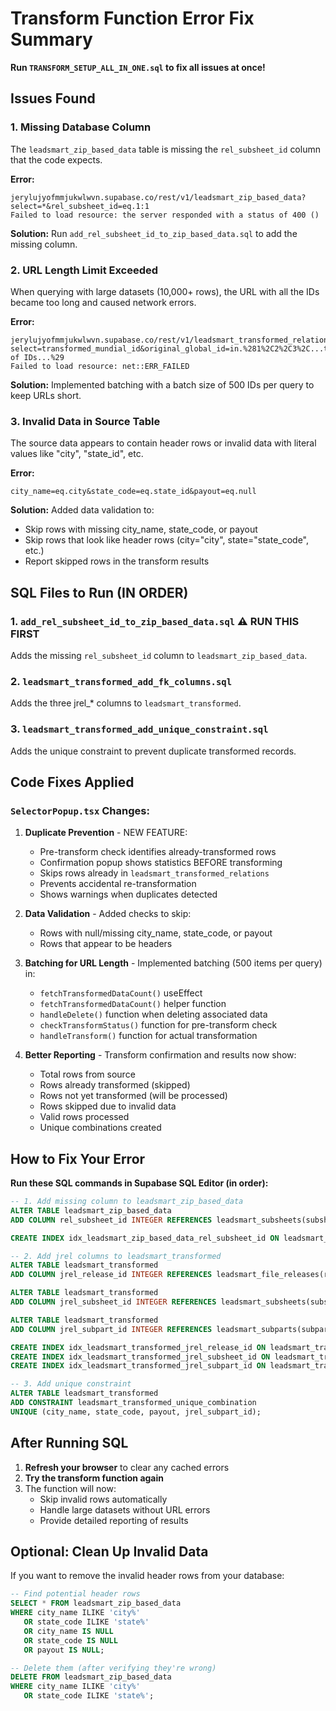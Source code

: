 # Transform Function Error Fix Summary

**Run `TRANSFORM_SETUP_ALL_IN_ONE.sql` to fix all issues at once!**

## Issues Found

### 1. **Missing Database Column**
The `leadsmart_zip_based_data` table is missing the `rel_subsheet_id` column that the code expects.

**Error:**
```
jerylujyofmmjukwlwvn.supabase.co/rest/v1/leadsmart_zip_based_data?select=*&rel_subsheet_id=eq.1:1
Failed to load resource: the server responded with a status of 400 ()
```

**Solution:**
Run `add_rel_subsheet_id_to_zip_based_data.sql` to add the missing column.

### 2. **URL Length Limit Exceeded**
When querying with large datasets (10,000+ rows), the URL with all the IDs became too long and caused network errors.

**Error:**
```
jerylujyofmmjukwlwvn.supabase.co/rest/v1/leadsmart_transformed_relations?select=transformed_mundial_id&original_global_id=in.%281%2C2%2C3%2C...thousands of IDs...%29
Failed to load resource: net::ERR_FAILED
```

**Solution:**
Implemented batching with a batch size of 500 IDs per query to keep URLs short.

### 3. **Invalid Data in Source Table**
The source data appears to contain header rows or invalid data with literal values like "city", "state_id", etc.

**Error:**
```
city_name=eq.city&state_code=eq.state_id&payout=eq.null
```

**Solution:**
Added data validation to:
- Skip rows with missing city_name, state_code, or payout
- Skip rows that look like header rows (city="city", state="state_code", etc.)
- Report skipped rows in the transform results

## SQL Files to Run (IN ORDER)

### 1. **`add_rel_subsheet_id_to_zip_based_data.sql`** ⚠️ **RUN THIS FIRST**
Adds the missing `rel_subsheet_id` column to `leadsmart_zip_based_data`.

### 2. **`leadsmart_transformed_add_fk_columns.sql`**
Adds the three jrel_* columns to `leadsmart_transformed`.

### 3. **`leadsmart_transformed_add_unique_constraint.sql`**
Adds the unique constraint to prevent duplicate transformed records.

## Code Fixes Applied

### `SelectorPopup.tsx` Changes:

1. **Duplicate Prevention** - NEW FEATURE:
   - Pre-transform check identifies already-transformed rows
   - Confirmation popup shows statistics BEFORE transforming
   - Skips rows already in `leadsmart_transformed_relations`
   - Prevents accidental re-transformation
   - Shows warnings when duplicates detected

2. **Data Validation** - Added checks to skip:
   - Rows with null/missing city_name, state_code, or payout
   - Rows that appear to be headers

3. **Batching for URL Length** - Implemented batching (500 items per query) in:
   - `fetchTransformedDataCount()` useEffect
   - `fetchTransformedDataCount()` helper function
   - `handleDelete()` function when deleting associated data
   - `checkTransformStatus()` function for pre-transform check
   - `handleTransform()` function for actual transformation

4. **Better Reporting** - Transform confirmation and results now show:
   - Total rows from source
   - Rows already transformed (skipped)
   - Rows not yet transformed (will be processed)
   - Rows skipped due to invalid data
   - Valid rows processed
   - Unique combinations created

## How to Fix Your Error

**Run these SQL commands in Supabase SQL Editor (in order):**

```sql
-- 1. Add missing column to leadsmart_zip_based_data
ALTER TABLE leadsmart_zip_based_data
ADD COLUMN rel_subsheet_id INTEGER REFERENCES leadsmart_subsheets(subsheet_id) ON DELETE SET NULL;

CREATE INDEX idx_leadsmart_zip_based_data_rel_subsheet_id ON leadsmart_zip_based_data(rel_subsheet_id);

-- 2. Add jrel columns to leadsmart_transformed
ALTER TABLE leadsmart_transformed
ADD COLUMN jrel_release_id INTEGER REFERENCES leadsmart_file_releases(release_id) ON DELETE SET NULL;

ALTER TABLE leadsmart_transformed
ADD COLUMN jrel_subsheet_id INTEGER REFERENCES leadsmart_subsheets(subsheet_id) ON DELETE SET NULL;

ALTER TABLE leadsmart_transformed
ADD COLUMN jrel_subpart_id INTEGER REFERENCES leadsmart_subparts(subpart_id) ON DELETE SET NULL;

CREATE INDEX idx_leadsmart_transformed_jrel_release_id ON leadsmart_transformed(jrel_release_id);
CREATE INDEX idx_leadsmart_transformed_jrel_subsheet_id ON leadsmart_transformed(jrel_subsheet_id);
CREATE INDEX idx_leadsmart_transformed_jrel_subpart_id ON leadsmart_transformed(jrel_subpart_id);

-- 3. Add unique constraint
ALTER TABLE leadsmart_transformed
ADD CONSTRAINT leadsmart_transformed_unique_combination 
UNIQUE (city_name, state_code, payout, jrel_subpart_id);
```

## After Running SQL

1. **Refresh your browser** to clear any cached errors
2. **Try the transform function again**
3. The function will now:
   - Skip invalid rows automatically
   - Handle large datasets without URL errors
   - Provide detailed reporting of results

## Optional: Clean Up Invalid Data

If you want to remove the invalid header rows from your database:

```sql
-- Find potential header rows
SELECT * FROM leadsmart_zip_based_data 
WHERE city_name ILIKE 'city%' 
   OR state_code ILIKE 'state%'
   OR city_name IS NULL 
   OR state_code IS NULL 
   OR payout IS NULL;

-- Delete them (after verifying they're wrong)
DELETE FROM leadsmart_zip_based_data 
WHERE city_name ILIKE 'city%' 
   OR state_code ILIKE 'state%';
```

